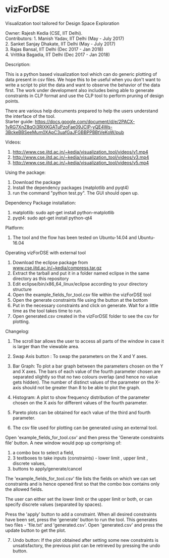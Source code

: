 # vizForDSE
Visualization tool tailored for Design Space Exploration

Owner: Rajesh Kedia (CSE, IIT Delhi).<br />
Contributors: 1. Manish Yadav, IIT Delhi (May - July 2017)<br />
              2. Sanket Sanjay Dhakate, IIT Delhi (May - July 2017)<br />
              3. Rajas Bansal, IIT Delhi (Dec 2017 - Jan 2018)<br />
              4. Vrittika Bagadia, IIT Delhi (Dec 2017 - Jan 2018)<br />


Description: <br />

This is a python based visualization tool which can do generic plotting of data present in csv files. We hope this to be useful when you don't want to write a script to plot the data and want to observe the behavior of the data first.
The work under development also includes being able to generate constraints in CLP format and use the CLP tool to perform pruning of design points.<br />

There are various help documents prepared to help the users understand the interface of the tool.<br />
Starter guide: https://docs.google.com/document/d/e/2PACX-1vRG7XnZ8qOi3RlXKGATuPzoFae09JCIP-yQE4Ws-3BckeBBSeeMum0XApC3uafGaJFGBBPPBBtVeKoW/pub

Videos:
1. http://www.cse.iitd.ac.in/~kedia/visualization_tool/videos/v1.mp4 <br />
2. http://www.cse.iitd.ac.in/~kedia/visualization_tool/videos/v3.mp4 <br />
3. http://www.cse.iitd.ac.in/~kedia/visualization_tool/videos/v5.mp4 <br />


Using the package:

1. Download the package
2. Install the dependency packages (matplotlib and pyqt4)
3. run the command "python test.py". The GUI should open up.


Dependency Package installation:
1. matplotlib: sudo apt-get install python-matplotlib
2. pyqt4: sudo apt-get install python-qt4


Platform: 
1. The tool and the flow has been tested on Ubuntu-14.04 and Ubuntu-16.04

Operating vizForDSE with external tool
1. Download the eclipse package from www.cse.iitd.ac.in/~kedia/compress.tar.gz
2. Extract the tarball and put it in a folder named eclipse in the same directory as this repository
3. Edit eclipse/bin/x86_64_linux/eclipse according to your directory structure
4. Open the example_fields_for_tool.csv file within the vizForDSE tool
5. Open the generate constraints file using the button at the bottom
6. Put in the necessary constraints and click on generate. Wait for a little time as the tool takes time to run.
7. Open generated.csv created in the vizForDSE folder to see the csv for plotting. 


Changelog:

1. The scroll bar allows the user to access all parts of the window in case it is larger than the viewable area.

2. Swap Axis button : To swap the parameters on the X and Y axes.

3. Bar Graph:
To plot a bar graph between the parameters chosen on the Y and X axes. The bars of each value of the fourth parameter chosen are separated slightly so that no two colours overlap (and hence no value gets hidden).
The number of distinct values of the parameter on the X-axis should not be greater than 8 to be able to plot the graph.

4. Histogram:
A plot to show frequency distribution of the parameter chosen on the X axis for different values of the fourth parameter.

5. Pareto plots can be obtained for each value of the third and fourth parameter.

6. The csv file used for plotting can be generated using an external tool.

Open 'example_fields_for_tool.csv' and then press the 'Generate constraints file' button. A new window would pop up comprising of:
1. a combo box to select a field,
2. 3 textboxes to take inputs (constraints) - lower limit , upper limit , discrete values,
3. buttons to apply/generate/cancel

The 'example_fields_for_tool.csv' file lists the fields on which we can set constraints and is hence opened first so that the combo box contains only the allowed fields.

The user can either set the lower limit or the upper limit or both, or can specify discrete values (separated by spaces). 

Press the 'apply' button to add a constraint. When all desired constraints have been set, press the 'generate' button to run the tool. This generates two files - 'file.txt' and 'generated.csv'.
Open 'generated.csv' and press the update button to get the plot.

7. Undo button:
If the plot obtained after setting some new constraints is unsatisfactory, the previous plot can be retrieved by pressing the undo button.

